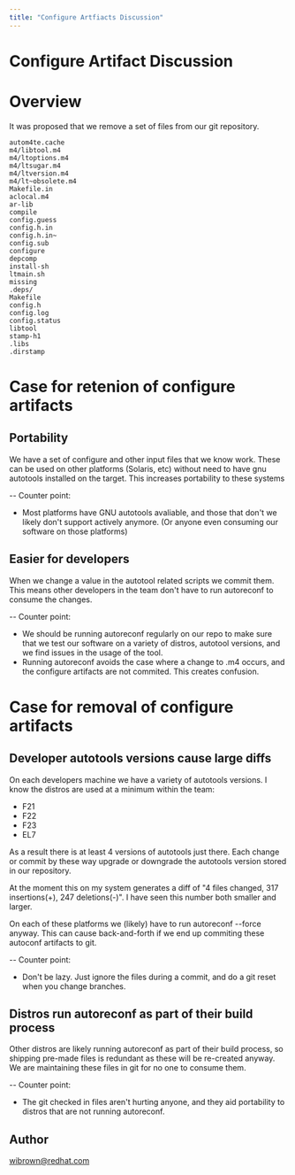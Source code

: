 ```yaml
---
title: "Configure Artfiacts Discussion"
---
```


# Configure Artifact Discussion

Overview
========

It was proposed that we remove a set of files from our git repository.

    autom4te.cache
    m4/libtool.m4
    m4/ltoptions.m4
    m4/ltsugar.m4
    m4/ltversion.m4
    m4/lt~obsolete.m4
    Makefile.in
    aclocal.m4
    ar-lib
    compile
    config.guess
    config.h.in
    config.h.in~
    config.sub
    configure
    depcomp
    install-sh
    ltmain.sh
    missing
    .deps/
    Makefile
    config.h
    config.log
    config.status
    libtool
    stamp-h1
    .libs
    .dirstamp


Case for retenion of configure artifacts
========================================

Portability
------------

We have a set of configure and other input files that we know work. These can be used on other platforms (Solaris, etc) without need to have gnu autotools installed on the target. This increases portability to these systems

-- Counter point: 

* Most platforms have GNU autotools avaliable, and those that don't we likely don't support actively anymore. (Or anyone even consuming our software on those platforms)

Easier for developers
---------------------

When we change a value in the autotool related scripts we commit them. This means other developers in the team don't have to run autoreconf to consume the changes.

-- Counter point:

* We should be running autoreconf regularly on our repo to make sure that we test our software on a variety of distros, autotool versions, and we find issues in the usage of the tool.
* Running autoreconf avoids the case where a change to .m4 occurs, and the configure artifacts are not commited. This creates confusion.

Case for removal of configure artifacts
=======================================

Developer autotools versions cause large diffs
------------------------------------------------

On each developers machine we have a variety of autotools versions. I know the distros are used at a minimum within the team:

* F21
* F22
* F23
* EL7

As a result there is at least 4 versions of autotools just there. Each change or commit by these way upgrade or downgrade the autotools version stored in our repository.

At the moment this on my system generates a diff of "4 files changed, 317 insertions(+), 247 deletions(-)". I have seen this number both smaller and larger.

On each of these platforms we (likely) have to run autoreconf --force anyway. This can cause back-and-forth if we end up commiting these autoconf artifacts to git.


-- Counter point:

* Don't be lazy. Just ignore the files during a commit, and do a git reset when you change branches.

Distros run autoreconf as part of their build process
-----------------------------------------------------

Other distros are likely running autoreconf as part of their build process, so shipping pre-made files is redundant as these will be re-created anyway. We are maintaining these files in git for no one to consume them.

-- Counter point:

* The git checked in files aren't hurting anyone, and they aid portability to distros that are not running autoreconf.

Author
------

<wibrown@redhat.com>


